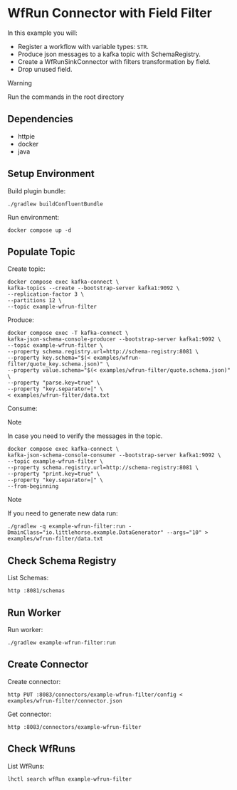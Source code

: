 # WfRun Connector with Field Filter

In this example you will:

- Register a workflow with variable types: `STR`.
- Produce json messages to a kafka topic with SchemaRegistry.
- Create a WfRunSinkConnector with filters transformation by field.
- Drop unused field.

> [!WARNING]
> Run the commands in the root directory

## Dependencies

- httpie
- docker
- java

## Setup Environment

Build plugin bundle:

```shell
./gradlew buildConfluentBundle
```

Run environment:

```shell
docker compose up -d
```

## Populate Topic

Create topic:

```shell
docker compose exec kafka-connect \
kafka-topics --create --bootstrap-server kafka1:9092 \
--replication-factor 3 \
--partitions 12 \
--topic example-wfrun-filter
```

Produce:

```shell
docker compose exec -T kafka-connect \
kafka-json-schema-console-producer --bootstrap-server kafka1:9092 \
--topic example-wfrun-filter \
--property schema.registry.url=http://schema-registry:8081 \
--property key.schema="$(< examples/wfrun-filter/quote_key.schema.json)" \
--property value.schema="$(< examples/wfrun-filter/quote.schema.json)" \
--property "parse.key=true" \
--property "key.separator=|" \
< examples/wfrun-filter/data.txt
```

Consume:

> [!NOTE]
> In case you need to verify the messages in the topic.

```shell
docker compose exec kafka-connect \
kafka-json-schema-console-consumer --bootstrap-server kafka1:9092 \
--topic example-wfrun-filter \
--property schema.registry.url=http://schema-registry:8081 \
--property "print.key=true" \
--property "key.separator=|" \
--from-beginning
```

> [!NOTE]
> If you need to generate new data run:

```shell
./gradlew -q example-wfrun-filter:run -DmainClass="io.littlehorse.example.DataGenerator" --args="10" > examples/wfrun-filter/data.txt
```

## Check Schema Registry

List Schemas:

```shell
http :8081/schemas
```

## Run Worker

Run worker:

```shell
./gradlew example-wfrun-filter:run
```

## Create Connector

Create connector:

```shell
http PUT :8083/connectors/example-wfrun-filter/config < examples/wfrun-filter/connector.json
```

Get connector:

```shell
http :8083/connectors/example-wfrun-filter
```

## Check WfRuns

List WfRuns:

```shell
lhctl search wfRun example-wfrun-filter
```
